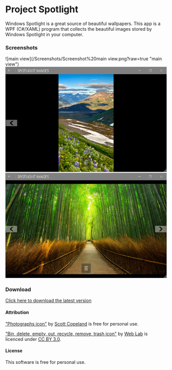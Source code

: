 # Project Spotlight
Windows Spotlight is a great source of beautiful wallpapers.
This app is a WPF (C#/XAML) program that collects the beautiful images stored by Windows Spotlight in your computer.

### Screenshots
![main view](/Screenshots/Screenshot%20main view.png?raw=true "main view")
![portrait](/Screenshots/Screenshot%20portrait.png?raw=true "portrait")
![landscape](/Screenshots/Screenshot%20landscape.png?raw=true "landscape")

### Download
[Click here to download the latest version](https://github.com/thiago-cs/ProjectSpotlight/releases/download/Spotlight_V1/Project.Spotlight.v1.0.zip)

#### Attribution
["Photographs icon"](https://www.iconfinder.com/icons/79252/photographs_icon) by [Scott Copeland](https://www.nimbus-media.com) is free for personal use.

["Bin, delete, empty, out, recycle, remove, trash icon"](https://www.iconfinder.com/icons/370086/bin_delete_empty_out_recycle_remove_trash_icon) by [Web Lab](https://www.iconfinder.com/setu) is licenced under [CC BY 3.0](https://creativecommons.org/licenses/by/3.0/).

#### License
This software is free for personal use.
